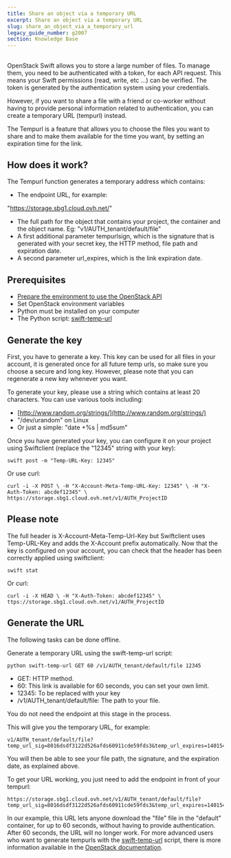```yaml
---
title: Share an object via a temporary URL
excerpt: Share an object via a temporary URL
slug: share_an_object_via_a_temporary_url
legacy_guide_number: g2007
section: Knowledge Base
---
```



## 
OpenStack Swift allows you to store a large number of files.
To manage them, you need to be authenticated with a token, for each API request. This means your Swift permissions (read, write, etc ...) can be verified.
The token is generated by the authentication system using your credentials.

However, if you want to share a file with a friend or co-worker without having to provide personal information related to authentication, you can create a temporary URL (tempurl) instead.

The Tempurl is a feature that allows you to choose the files you want to share and to make them available for the time you want, by setting an expiration time for the link.


## How does it work?
The Tempurl function generates a temporary address which contains:


- The endpoint URL, for example: 

"https://storage.sbg1.cloud.ovh.net/"

- The full path for the object that contains your project, the container and the object name. Eg: "v1/AUTH_tenant/default/file"
- A first additional parameter tempurlsign, which is the signature that is generated with your secret key, the HTTP method, file path and expiration date.
- A second parameter url_expires, which is the link expiration date.




## Prerequisites

- [Prepare the environment to use the OpenStack API]({legacy}1851)
- Set OpenStack environment variables
- Python must be installed on your computer
- The Python script: [swift-temp-url](https://raw.githubusercontent.com/openstack/swift/master/bin/swift-temp-url)




## Generate the key
First, you have to generate a key. This key can be used for all files in your account, it is generated once for all future temp urls, so make sure you choose a secure and long key. However, please note that you can regenerate a new key whenever you want. 

To generate your key, please use a string which contains at least 20 characters.
You can use various tools including:

- [http://www.random.org/strings/](http://www.random.org/strings/)
- "/dev/urandom" on Linux
- Or just a simple: "date +%s | md5sum"


Once you have generated your key, you can configure it on your project using Swiftclient (replace the "12345" string with your key):


```
swift post -m "Temp-URL-Key: 12345"
```


Or use curl:


```
curl -i -X POST \ -H "X-Account-Meta-Temp-URL-Key: 12345" \ -H "X-Auth-Token: abcdef12345" \ https://storage.sbg1.cloud.ovh.net/v1/AUTH_ProjectID
```



## Please note
The full header is X-Account-Meta-Temp-Url-Key but Swiftclient uses Temp-URL-Key and adds the X-Account prefix automatically.
Now that the key is configured on your account, you can check that the header has been correctly applied using swiftclient:


```
swift stat
```


Or curl:


```
curl -i -X HEAD \ -H "X-Auth-Token: abcdef12345" \ ttps://storage.sbg1.cloud.ovh.net/v1/AUTH_ProjectID
```




## Generate the URL
The following tasks can be done offline. 

Generate a temporary URL using the swift-temp-url script:


```
python swift-temp-url GET 60 /v1/AUTH_tenant/default/file 12345
```



- GET: HTTP method. 
- 60: This link is available for 60 seconds, you can set your own limit.
- 12345: To be replaced with your key
- /v1/AUTH_tenant/default/file: The path to your file.

You do not need the endpoint at this stage in the process. 

This will give you the temporary URL, for example:


```
v1/AUTH_tenant/default/file?temp_url_sig=8016dsdf3122d526afds60911cde59fds3&temp_url_expires=1401548543
```


You will then be able to see your file path, the signature, and the expiration date, as explained above.

To get your URL working, you just need to add the endpoint in front of your tempurl:


```
https://storage.sbg1.cloud.ovh.net/v1/AUTH_tenant/default/file?temp_url_sig=8016dsdf3122d526afds60911cde59fds3&temp_url_expires=1401548543
```


In our example, this URL lets anyone download the "file" file in the "default" container, for up to 60 seconds, without having to provide authentication. 
After 60 seconds, the URL will no longer work.
For more advanced users who want to generate tempurls with the [swift-temp-url](https://raw.githubusercontent.com/openstack/swift/master/bin/swift-temp-url) script, there is more information available in the [OpenStack documentation](http://docs.openstack.org/liberty/config-reference/content/object-storage-tempurl.html).


## 
 

